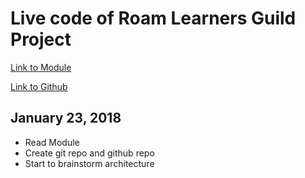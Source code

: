 # Live code of Roam Learners Guild Project

[Link to Module](https://curriculum.learnersguild.org/Phases/Practice/Modules/Roam/)

[Link to Github](https://github.com/flyrightsister/roam-live-coding)

## January 23, 2018
- Read Module
- Create git repo and github repo
- Start to brainstorm architecture